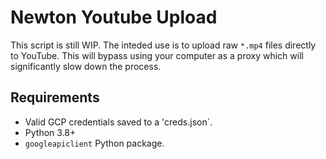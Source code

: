# Newton Youtube Upload
This script is still WIP. The inteded use is to upload raw `*.mp4` files directly to YouTube. This will bypass using your computer as a proxy which will significantly slow down the process.

## Requirements
- Valid GCP credentials saved to a 'creds.json`.
- Python 3.8+
- `googleapiclient` Python package.
